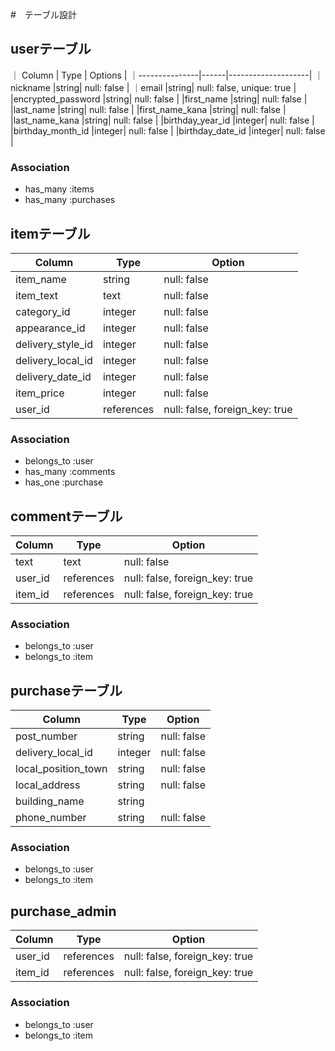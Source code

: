 #　テーブル設計

## userテーブル

｜     Column    | Type |      Options       |
｜---------------|------|--------------------|
｜nickname       |string| null: false        |
｜email          |string| null: false, unique: true        |
|encrypted_password |string| null: false        |
|first_name      |string| null: false        |
|last_name       |string| null: false        |
|first_name_kana |string| null: false        |
|last_name_kana  |string| null: false        |
|birthday_year_id   |integer| null: false       |
|birthday_month_id  |integer| null: false       |
|birthday_date_id   |integer| null: false       |


### Association

- has_many :items
- has_many :purchases

## itemテーブル

|        Column         | Type   |     Option     |
|-----------------------|--------|----------------|
| item_name             | string | null: false    |
| item_text             | text   | null: false    |
| category_id           | integer | null: false    |
| appearance_id            | integer  | null: false    |
| delivery_style_id        | integer | null: false    |
| delivery_local_id        | integer  | null: false    |
| delivery_date_id         | integer  | null: false    |
| item_price            | integer | null: false    |
| user_id               | references | null: false, foreign_key: true |

### Association

- belongs_to :user
- has_many :comments
- has_one :purchase

## commentテーブル

|      Column       |      Type     |          Option         |
|-------------------|---------------|-------------------------|
| text              | text          | null: false             |
| user_id           | references    | null: false, foreign_key: true|
| item_id           | references    | null: false, foreign_key: true|

### Association

- belongs_to :user
- belongs_to :item

## purchaseテーブル

|       Column      |     Type    |                 Option                |
|-------------------|-------------|---------------------------------------|
|post_number        | string      | null: false                           |
|delivery_local_id      | integer     | null: false                           |
|local_position_town| string      | null: false                           |
|local_address      | string      | null: false                           |
|building_name      | string      |                                       |
|phone_number       | string      | null: false                           |


### Association

- belongs_to :user
- belongs_to :item

## purchase_admin

|   Column        |    Type       |            Option            |
|-----------------|---------------|------------------------------|
|user_id          |references     |  null: false, foreign_key: true |
|item_id          |references     |  null: false, foreign_key: true |

### Association

- belongs_to :user
- belongs_to :item

